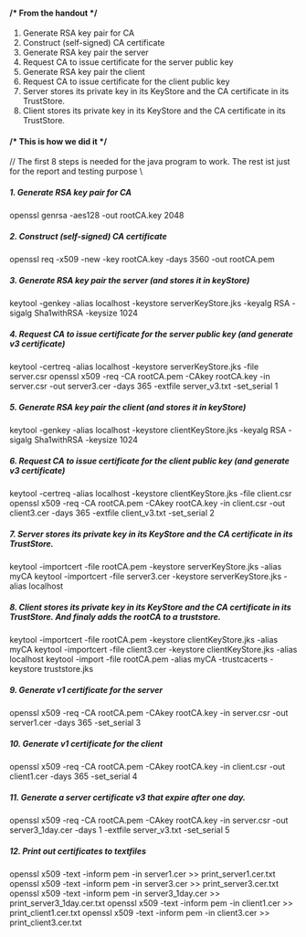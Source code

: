 ﻿#### /* From the handout */
1. Generate RSA key pair for CA
2. Construct (self-signed) CA certificate
3. Generate RSA key pair the server
4. Request CA to issue certificate for the server public key
5. Generate RSA key pair the client
6. Request CA to issue certificate for the client public key
7. Server stores its private key in its KeyStore and the CA certificate in its TrustStore.
8. Client stores its private key in its KeyStore and the CA certificate in its TrustStore.


#### /* This is how we did it */
// The first 8 steps is needed for the java program to work. The rest ist just for the report and testing purpose \\
##### 1. Generate RSA key pair for CA
openssl genrsa -aes128 -out rootCA.key 2048

##### 2. Construct (self-signed) CA certificate
openssl req -x509 -new -key rootCA.key -days 3560 -out rootCA.pem

##### 3. Generate RSA key pair the server (and stores it in keyStore)
keytool -genkey -alias localhost -keystore serverKeyStore.jks -keyalg RSA -sigalg Sha1withRSA -keysize 1024

##### 4. Request CA to issue certificate for the server public key (and generate v3 certificate)
keytool -certreq -alias localhost -keystore serverKeyStore.jks -file server.csr
openssl x509 -req -CA rootCA.pem -CAkey rootCA.key -in server.csr -out server3.cer -days 365 -extfile server_v3.txt -set_serial 1

##### 5. Generate RSA key pair the client (and stores it in keyStore)
keytool -genkey -alias localhost -keystore clientKeyStore.jks -keyalg RSA -sigalg Sha1withRSA -keysize 1024

##### 6. Request CA to issue certificate for the client public key (and generate v3 certificate)
keytool -certreq -alias localhost -keystore clientKeyStore.jks -file client.csr
openssl x509 -req -CA rootCA.pem -CAkey rootCA.key -in client.csr -out client3.cer -days 365 -extfile client_v3.txt -set_serial 2

##### 7. Server stores its private key in its KeyStore and the CA certificate in its TrustStore.
keytool -importcert -file rootCA.pem -keystore serverKeyStore.jks -alias myCA
keytool -importcert -file server3.cer -keystore serverKeyStore.jks -alias localhost

##### 8. Client stores its private key in its KeyStore and the CA certificate in its TrustStore. And finaly adds the rootCA to a truststore.
keytool -importcert -file rootCA.pem -keystore clientKeyStore.jks -alias myCA
keytool -importcert -file client3.cer -keystore clientKeyStore.jks -alias localhost
keytool -import -file rootCA.pem -alias myCA -trustcacerts -keystore truststore.jks

##### 9. Generate v1 certificate for the server
openssl x509 -req -CA rootCA.pem -CAkey rootCA.key -in server.csr -out server1.cer -days 365 -set_serial 3

##### 10. Generate v1 certificate for the client
openssl x509 -req -CA rootCA.pem -CAkey rootCA.key -in client.csr -out client1.cer -days 365 -set_serial 4

##### 11. Generate a server certificate v3 that expire after one day.
openssl x509 -req -CA rootCA.pem -CAkey rootCA.key -in server.csr -out server3_1day.cer -days 1 -extfile server_v3.txt -set_serial 5

##### 12. Print out certificates to textfiles
openssl x509 -text -inform pem -in server1.cer >> print_server1.cer.txt
openssl x509 -text -inform pem -in server3.cer >> print_server3.cer.txt
openssl x509 -text -inform pem -in server3_1day.cer >> print_server3_1day.cer.txt
openssl x509 -text -inform pem -in client1.cer >> print_client1.cer.txt
openssl x509 -text -inform pem -in client3.cer >> print_client3.cer.txt
